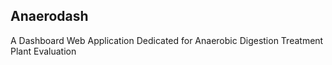 ## Anaerodash

A Dashboard Web Application Dedicated for Anaerobic Digestion Treatment Plant Evaluation
